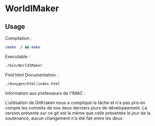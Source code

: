 # WorldIMaker

## Usage

Compilation :

```bash
cmake ./ && make
```

Executable :

```bash
./bin/WorldIMaker
```

Find html Documentation : 

```bash
./doxygen/html/index.html
```

Information aux professeurs de l'IMAC : 

L'utilisation de GitKraken nous a compliqué la tâche et n'a pas pris en compte les commits de nos deux derniers jours de développement. La version présente sur ce git est la même que celle présentée le jour de la soutenance, aucun changement n'a été fait entre les deux.
